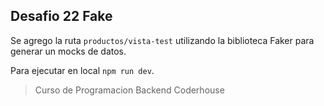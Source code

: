 ## Desafio 22 Fake

Se agrego la ruta `productos/vista-test` utilizando la biblioteca Faker para generar un mocks de datos.

Para ejecutar en local `npm run dev`.

> Curso de Programacion Backend Coderhouse
